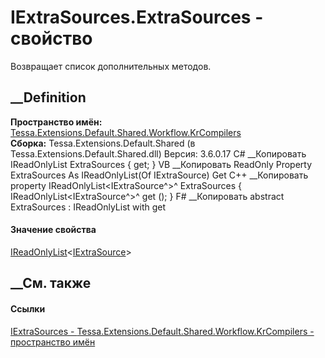 # IExtraSources.ExtraSources - свойство
Возвращает список дополнительных методов.
## __Definition
 **Пространство имён:**
[Tessa.Extensions.Default.Shared.Workflow.KrCompilers](N_Tessa_Extensions_Default_Shared_Workflow_KrCompilers.htm)  
 **Сборка:** Tessa.Extensions.Default.Shared (в
Tessa.Extensions.Default.Shared.dll) Версия: 3.6.0.17
C# __Копировать
    IReadOnlyList<IExtraSource> ExtraSources { get; }
VB __Копировать
     ReadOnly Property ExtraSources As IReadOnlyList(Of IExtraSource)
    	Get
C++ __Копировать
    property IReadOnlyList<IExtraSource^>^ ExtraSources {
    	IReadOnlyList<IExtraSource^>^ get ();
    }
F# __Копировать
     abstract ExtraSources : IReadOnlyList<IExtraSource> with get
#### Значение свойства
[IReadOnlyList](https://learn.microsoft.com/dotnet/api/system.collections.generic.ireadonlylist-1)<[IExtraSource](T_Tessa_Extensions_Default_Shared_Workflow_KrCompilers_IExtraSource.htm)>
##  __См. также
#### Ссылки
[IExtraSources -
](T_Tessa_Extensions_Default_Shared_Workflow_KrCompilers_IExtraSources.htm)
[Tessa.Extensions.Default.Shared.Workflow.KrCompilers - пространство
имён](N_Tessa_Extensions_Default_Shared_Workflow_KrCompilers.htm)
